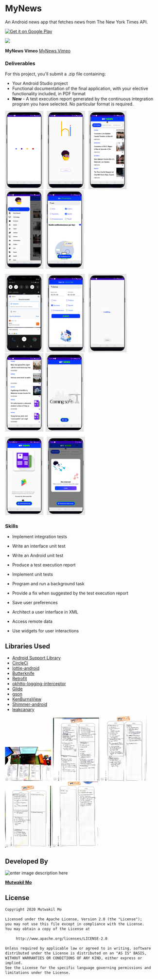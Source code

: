 
# MyNews
An Android news app that fetches news from The New York Times API.

<a href=''><img alt='Get it on Google Play' src='https://play.google.com/intl/en_us/badges/images/generic/en_badge_web_generic.png' width="30%" height="30%"/></a>

<img src="./art/GIF-200323_125043.gif" width="25%"> 

**MyNews Vimeo**
 [MyNews Vimeo](https://vimeo.com/399851026)
 
### Deliverables

For this project, you'll submit a .zip file containing:

-   Your Android Studio project
-   Functional documentation of the final application, with your elective functionality included, in PDF format
-   **New**  - A test execution report generated by the continuous integration program you have selected. No particular format is required.



<img src="./art/screensplash.png" width="25%"> &ensp;<img src="./art/screenHi.png" width="25%"> &ensp;<img src="./art/screenMain.png" width="25%">
&ensp;<img src="./art/screenNavigationDrawer.png" width="25%">&ensp;<img src="./art/screenNotifications.png" width="25%">

<img src="./art/screenNotification2.png" width="25%"> &ensp;<img src="./art/screenSearch.png" width="25%"> &ensp;<img src="./art/screenLoadingSearch.png" width="25%">
&ensp;<img src="./art/screenSearchResult.png" width="25%">&ensp;<img src="./art/screenHelp.png" width="25%">

<img src="./art/screenAbout.png" width="25%"> &ensp;<img src="./art/screenNointernet.png" width="25%">


### Skills

-   Implement integration tests
    
-   Write an interface unit test
    
-   Write an Android unit test
    
-   Produce a test execution report
    
-   Implement unit tests
    
-   Program and run a background task
    
-   Provide a fix when suggested by the test execution report
    
-   Save user preferences
    
-   Architect a user interface in XML
    
-   Access remote data
    
-   Use widgets for user interactions
## Libraries Used

* [Android Support Library](https://developer.android.com/topic/libraries/support-library/)
* [CircleCi](https://circleci.com/)
* [lottie-android](https://github.com/airbnb/lottie-android)
* [Butterknife](https://github.com/JakeWharton/butterknife)
* [Retrofit](https://github.com/square/retrofit)
* [okhttp-logging-interceptor](https://github.com/square/okhttp/tree/master/okhttp-logging-interceptor#logging-interceptor)
* [Glide](https://github.com/bumptech/glide)
* [gson](https://github.com/google/gson)
* [KenBurnsView](https://github.com/flavioarfaria/KenBurnsView)
* [Shimmer-android](https://github.com/facebook/shimmer-android)
* [leakcanary](https://github.com/square/leakcanary)



<img src="./art/1.jpg" width="30%">&ensp;<img src="./art/3.jpg" width="30%">
<img src="./art/2.jpg" width="30%">&ensp;<img src="./art/4.jpg" width="30%">
<img src="./art/5.jpg" width="30%">



## Developed By

![enter image description here](https://avatars1.githubusercontent.com/u/41000818?s=460&v=4)

[**Mutwakil Mo**](https://www.linkedin.com/in/mutwakil-mo/)

## License

    Copyright 2020 Mutwakil Mo

    Licensed under the Apache License, Version 2.0 (the "License");
    you may not use this file except in compliance with the License.
    You may obtain a copy of the License at

         http://www.apache.org/licenses/LICENSE-2.0

    Unless required by applicable law or agreed to in writing, software
    distributed under the License is distributed on an "AS IS" BASIS,
    WITHOUT WARRANTIES OR CONDITIONS OF ANY KIND, either express or implied.
    See the License for the specific language governing permissions and
    limitations under the License.
